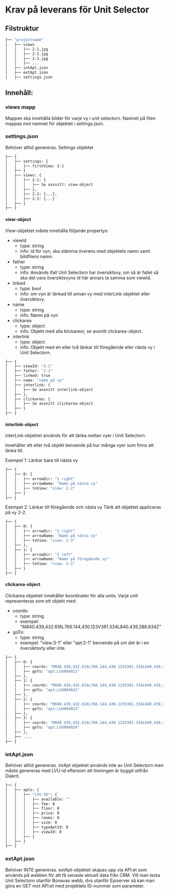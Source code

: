 # Krav på leverans för Unit Selector



## Filstruktur

```bash
├── "projectname"
│   ├── views
│   │   ├── 2-1.jpg
│   │   ├── 2-2.jpg
│   │   ├── 2-3.jpg
│   │   ├── ...
│   ├── intApt.json
│   ├── extApt.json
│   ├── settings.json
```
## Innehåll: 

### views mapp
Mappen ska innehålla bilder för varje vy i unit selectorn. Namnet på filen mappas mot namnet för objektet i settings.json.

### settings.json
Behöver alltid genereras.
Settings objektet 

```bash
├── {
│   ├── settings: {
│   │   ├── firstView: 2-1
│   ├── }
│   ├── views: {
│   │   ├── 2-1: {
│   │   │   ├── Se avsnitt: view-object
│   │   ├── },
│   │   ├── 2-2: {...},
│   │   ├── 2-3: {...}
│   ├── }
├── }
```


#### view-object
View-objektet måste innehålla följande propertys:
- viewId 
    - type: string 
    - info: id för vyn, ska stämma överens med objektets namn samt bildfilens namn.
- father 
    - type: string 
    - info: Används ifall Unit Selectorn har översiktsvy, om så är fallet så ska det vara översiktsvyns id här annars ta samma som viewId.
- linked 
    - type: bool 
    - info: om vyn är länkad till annan vy med interLink objektet eller översiktsvy. 
- name
    - type: string
    - info: Namn på vyn
- clickarea
    - type: object
    - info: Objekt med alla klickareor, se avsnitt clickarea-object. 
- interlink
    - type: object
    - info: Objekt med en eller två länkar till föregående eller nästa vy i Unit Selectorn.
 

```bash
├── {
│   ├── viewId: "2-1"
│   ├── father: "2-1"
│   ├── linked: true
│   ├── name: "namn på vy"
│   ├── interlink: {
│   │   ├── Se avsnitt interlink-object
│   ├── },
│   ├── clickarea: {
│   │   ├── Se avsnitt clickarea-object
│   ├── }
├── }
```

#### interlink-object
interLink-objektet används för att länka mellan vyer i Unit Selectorn.

Innehåller ett eller två objekt beroende på hur många vyer som finns att länka till.


Exempel 1: Länkar bara till nästa vy
```bash
├── {
│   ├── 0: {
│   │   ├── arrowDir: "1 right"
│   │   ├── arrowName: "Namn på nästa vy"
│   │   ├── toView: "view: 2-2"
│   ├── }
├── }
```

Exempel 2: Länkar till föregående och nästa vy
Tänk att objektet appliceras på vy 2-2.
```bash
├── {
│   ├── 0: {
│   │   ├── arrowDir: "1 right"
│   │   ├── arrowName: "Namn på nästa vy"
│   │   ├── toView: "view: 2-3"
│   ├── },
│   ├── 1: {
│   │   ├── arrowDir: "1 left"
│   │   ├── arrowName: "Namn på föregående vy"
│   │   ├── toView: "view: 2-1"
│   ├── }
├── }
```


#### clickarea-object
Clickarea objektet innehåller koordinater för alla units.
Varje unit representeras som ett objekt med: 
- coords:
    - type: string
    - exempel: "M840.439,432.616L766.144,430.123V381.334L840.439,386.834Z"
- goTo: 
    - type: string
    - exempel: "view:3-1" eller "apt:2-1" beroende på om det är i en översiktsvty eller inte.

```bash
├── {
│   ├── 0: {
│   │   ├── coords: "M840.439,432.616L766.144,430.123V381.334L840.439,386.834Z"
│   │   ├── goTo: "apt:LVU004921"
│   ├── },
│   ├── 1: {
│   │   ├── coords: "M840.439,432.616L766.144,430.123V381.334L840.439,386.834Z"
│   │   ├── goTo: "apt:LVU004922"
│   ├── },
│   ├── 2: {
│   │   ├── coords: "M840.439,432.616L766.144,430.123V381.334L840.439,386.834Z"
│   │   ├── goTo: "apt:LVU004923"
│   ├── },
│   ├── 3: {
│   │   ├── coords: "M840.439,432.616L766.144,430.123V381.334L840.439,386.834Z"
│   │   ├── goTo: "apt:LVU004924"
│   ├── },
│   ├── ....
├── }
```

### intApt.json
Behöver alltid genereras.
intApt objektet används inte av Unit Selectorn men måste genereras med LVU-id eftersom att lösningen är byggd utifrån Diakrit.

```bash
├── {
│   ├── apts: {
│   │   ├── "LVU-ID": {
│   │   │   ├── available: ""
│   │   │   ├── fee: 0
│   │   │   ├── floor: 0
│   │   │   ├── price: 0
│   │   │   ├── rooms: 0
│   │   │   ├── size: 0
│   │   │   ├── typeAptId: 0
│   │   │   ├── viewId: 0
│   │   ├── }
│   ├── }
├── }
```

### extApt.json
Behöver INTE genereras. 
extApt-objektet skapas upp via API:et som används på webben för att få senaste aktuell data från CRM.
Vill man testa Unit Selectorn utanför Bonavas webb, dvs utanför Episerver så kan man göra en GET mot API:et med projektets ID-nummer som parameter. 